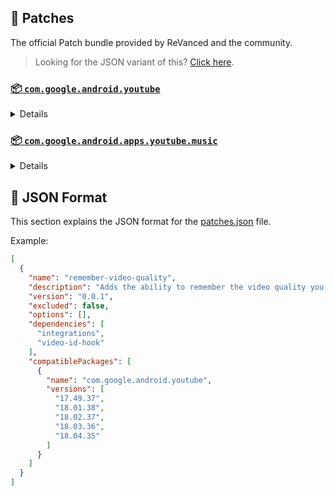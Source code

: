 ## 🧩 Patches

The official Patch bundle provided by ReVanced and the community.

> Looking for the JSON variant of this? [Click here](patches.json).

### [📦 `com.google.android.youtube`](https://play.google.com/store/apps/details?id=com.google.android.youtube)
<details>

| 💊 Patch | 📜 Description | 🏹 Target Version |
|:--------:|:--------------:|:-----------------:|
| `client-spoof` | Spoofs the YouTube client to prevent playback issues. | 18.04.35 |
| `custom-branding-icon-afn-blue` | Changes the YouTube launcher icon (Afn / Blue). | 18.04.35 |
| `custom-branding-icon-afn-red` | Changes the YouTube launcher icon (Afn / Red). | 18.04.35 |
| `custom-branding-icon-revancify` | Changes the YouTube launcher icon (Revancify). | 18.04.35 |
| `custom-branding-name` | Changes the YouTube launcher name to your choice (defaults to ReVanced Extended). | 18.04.35 |
| `custom-seekbar-color` | Change seekbar color in dark mode. | 18.04.35 |
| `custom-video-buffer` | Lets you change the buffers of videos. | 18.04.35 |
| `custom-video-speed` | Adds more video speed options. | 18.04.35 |
| `default-video-quality` | Adds ability to set default video quality settings. | 18.04.35 |
| `default-video-speed` | Adds ability to set default video speed settings. | 18.04.35 |
| `disable-haptic-feedback` | Disable haptic feedback when swiping. | 18.04.35 |
| `enable-external-browser` | Use an external browser to open the url. | 18.04.35 |
| `enable-minimized-playback` | Enables minimized and background playback. | 18.04.35 |
| `enable-old-layout` | Spoof the YouTube client version to use the old layout. | 18.04.35 |
| `enable-old-quality-layout` | Enables the original quality flyout menu. | 18.04.35 |
| `enable-open-links-directly` | Bypass URL redirects (youtube.com/redirect) when opening links in video descriptions. | 18.04.35 |
| `enable-seekbar-tapping` | Enables tap-to-seek on the seekbar of the video player. | 18.04.35 |
| `enable-tablet-miniplayer` | Enables the tablet mini player layout. | 18.04.35 |
| `enable-wide-searchbar` | Replaces the search icon with a wide search bar. This will hide the YouTube logo when active. | 18.04.35 |
| `force-premium-heading` | Forces premium heading on the home screen. | 18.04.35 |
| `force-vp9-codec` | Forces the VP9 codec for videos. | 18.04.35 |
| `header-switch` | Add switch to change header. | 18.04.35 |
| `hide-auto-captions` | Hide captions from being automatically enabled. | 18.04.35 |
| `hide-auto-player-popup-panels` | Hide automatic popup panels (playlist or live chat) on video player. | 18.04.35 |
| `hide-autoplay-button` | Hides the autoplay button in the video player. | 18.04.35 |
| `hide-button-container` | Adds options to hide action buttons under a video. | 18.04.35 |
| `hide-cast-button` | Hides the cast button in the video player. | 18.04.35 |
| `hide-channel-watermark` | Hides creator's watermarks on videos. | 18.04.35 |
| `hide-comment-component` | Adds options to hide comment component under a video. | 18.04.35 |
| `hide-create-button` | Hides the create button in the navigation bar. | 18.04.35 |
| `hide-crowdfunding-box` | Hides the crowdfunding box between the player and video description. | 18.04.35 |
| `hide-email-address` | Hides the email address in the account switcher. | 18.04.35 |
| `hide-endscreen-cards` | Hides the suggested video cards at the end of a video in fullscreen. | 18.04.35 |
| `hide-endscreen-overlay` | Hide endscreen overlay on swipe controls. | 18.04.35 |
| `hide-filmstrip-overlay` | Hide flimstrip overlay on swipe controls. | 18.04.35 |
| `hide-flyout-panel` | Adds options to hide player settings flyout panel. | 18.04.35 |
| `hide-fullscreen-buttoncontainer` | Hides the button containers in fullscreen. | 18.04.35 |
| `hide-general-ads` | Hooks the method which parses the bytes into a ComponentContext to filter components. | 18.04.35 |
| `hide-info-cards` | Hides info-cards in videos. | 18.04.35 |
| `hide-live-chat-button` | Hides the live chat button in the video player. | 18.04.35 |
| `hide-mix-playlists` | Removes mix playlists from home feed and video player. | 18.04.35 |
| `hide-next-prev-button` | Hides the next prev button in the player controller. | 18.04.35 |
| `hide-pip-notification` | Disable pip notification when you first launch pip mode. | 18.04.35 |
| `hide-player-captions-button` | Hides the captions button in the video player. | 18.04.35 |
| `hide-player-overlay-filter` | Remove the dark filter layer from the player's background. | 18.04.35 |
| `hide-shorts-button` | Hides the shorts button in the navigation bar. | 18.04.35 |
| `hide-shorts-component` | Hides other Shorts components. | 18.04.35 |
| `hide-snackbar` | Hides the snackbar action popup. | 18.04.35 |
| `hide-startup-shorts-player` | Disables playing YouTube Shorts when launching YouTube. | 18.04.35 |
| `hide-stories` | Hides YouTube Stories shelf on the feed. | 18.04.35 |
| `hide-suggested-actions` | Hide the suggested actions bar inside the player. | 18.04.35 |
| `hide-time-and-seekbar` | Hides progress bar and time counter on videos. | 18.04.35 |
| `hide-video-ads` | Removes ads in the video player. | 18.04.35 |
| `layout-switch` | Tricks the dpi to use some tablet/phone layouts. | 18.04.35 |
| `materialyou` | Enables MaterialYou theme for Android 12+ | 18.04.35 |
| `microg-support` | Allows YouTube ReVanced to run without root and under a different package name with Vanced MicroG. | 18.04.35 |
| `optimize-resource` | Removes duplicate resources and adds missing translation files from YouTube. | 18.04.35 |
| `overlay-buttons` | Add overlay buttons for ReVanced Extended. | 18.04.35 |
| `patch-options` | Create an options.toml file. | all |
| `remove-player-button-background` | Removes the background from the video player buttons. | 18.04.35 |
| `return-youtube-dislike` | Shows the dislike count of videos using the Return YouTube Dislike API. | 18.04.35 |
| `settings` | Applies mandatory patches to implement ReVanced settings into the application. | 18.04.35 |
| `sponsorblock` | Integrate SponsorBlock. | 18.04.35 |
| `swipe-controls` | Adds volume and brightness swipe controls. | 18.04.35 |
| `theme` | Applies a custom theme (default: amoled). | 18.04.35 |
| `translations` | Add Crowdin Translations | 18.04.35 |
</details>

### [📦 `com.google.android.apps.youtube.music`](https://play.google.com/store/apps/details?id=com.google.android.apps.youtube.music)
<details>

| 💊 Patch | 📜 Description | 🏹 Target Version |
|:--------:|:--------------:|:-----------------:|
| `background-play` | Enables playing music in the background. | all |
| `client-spoof-music` | Spoofs the YouTube Music client. | all |
| `custom-branding-music-red` | Changes the YouTube Music launcher icon to your choice (defaults to ReVanced Red). | all |
| `custom-branding-music-revancify` | Changes the YouTube Music launcher icon to your choice (Revancify). | all |
| `enable-black-navbar` | Sets the navigation bar color to black. | all |
| `enable-color-match-player` | Matches the fullscreen player color with the minimized one. | all |
| `enable-force-minimized-player` | Permanently keep player minimized even if another track is played. | all |
| `enable-force-shuffle` | Enable force shuffle even if another track is played. | all |
| `enable-opus-codec` | Enable opus codec when playing audio. | all |
| `enable-tablet-mode` | Enable landscape mode on phone. | all |
| `enable-zen-mode` | Adds a grey tint to the video player to reduce eye strain. | all |
| `exclusive-audio-playback` | Enables the option to play music without video. | all |
| `hide-compact-header` | Hides the music category bar at the top of the homepage. | all |
| `hide-get-premium` | Removes all "Get Premium" evidences from the avatar menu. | all |
| `hide-music-ads` | Removes ads in the music player. | all |
| `hide-music-cast-button` | Hides the cast button in the video player and header | all |
| `hide-taste-builder` | Removes the "Tell us which artists you like" card from the home screen. | all |
| `hide-upgrade-button` | Removes the upgrade tab from the pivot bar. | all |
| `minimized-playback-music` | Enables minimized playback on Kids music. | all |
| `music-microg-support` | Allows YouTube Music ReVanced to run without root and under a different package name. | all |
| `music-settings` | Adds settings for ReVanced to YouTube Music. | all |
| `optimize-resource-music` | Remove unnecessary resources. | all |
| `patch-options` | Create an options.toml file. | all |
| `translations-music` | Add Crowdin Translations for YouTube Music | all |
</details>



## 📝 JSON Format

This section explains the JSON format for the [patches.json](patches.json) file.

Example:

```json
[
  {
    "name": "remember-video-quality",
    "description": "Adds the ability to remember the video quality you chose in the video quality flyout.",
    "version": "0.0.1",
    "excluded": false,
    "options": [],
    "dependencies": [
      "integrations",
      "video-id-hook"
    ],
    "compatiblePackages": [
      {
        "name": "com.google.android.youtube",
        "versions": [
          "17.49.37",
          "18.01.38",
          "18.02.37",
          "18.03.36",
          "18.04.35"
        ]
      }
    ]
  }
]
```
